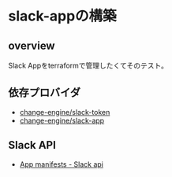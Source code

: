 # slack-appの構築

## overview

Slack Appをterraformで管理したくてそのテスト。

## 依存プロバイダ

- [change-engine/slack-token](https://registry.terraform.io/providers/change-engine/slack-token/latest/docs)
- [change-engine/slack-app](https://registry.terraform.io/providers/change-engine/slack-app/latest/docs)

## Slack API

- [App manifests - Slack api](https://api.slack.com/concepts/manifests)
